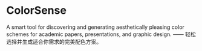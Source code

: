 # ColorSense
A smart tool for discovering and generating aesthetically pleasing color schemes for academic papers, presentations, and graphic design. —— 轻松选择并生成适合你需求的完美配色方案。
